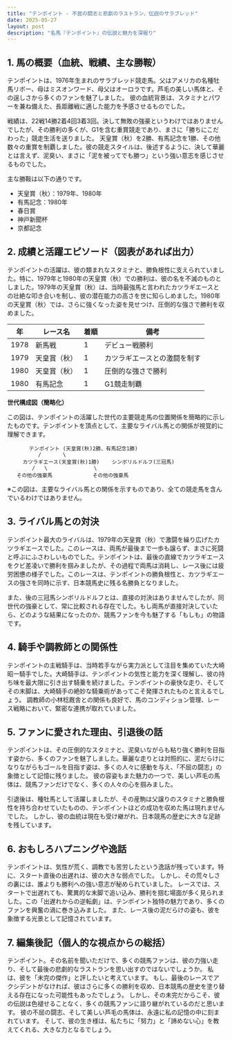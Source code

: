 ```yaml
---
title: "テンポイント - 不屈の闘志と悲劇のラストラン、伝説のサラブレッド"
date: 2025-05-27
layout: post
description: "名馬『テンポイント』の伝説と魅力を深堀り"
---
```


## 1. 馬の概要（血統、戦績、主な勝鞍）

テンポイントは、1976年生まれのサラブレッド競走馬。父はアメリカの名種牡馬リボー、母はミスオンワード、母父はオーロラです。芦毛の美しい馬体と、その逞しさから多くのファンを魅了しました。  彼の血統背景は、スタミナとパワーを兼ね備えた、長距離戦に適した能力を予感させるものでした。

戦績は、22戦14勝2着4回3着3回。決して無敗の強豪というわけではありませんでしたが、その勝利の多くが、G1を含む重賞競走であり、まさに「勝ちにこだわった」競走生活を送りました。 天皇賞（秋）を2勝、有馬記念を1勝、その他数々の重賞を制覇しました。彼の競走スタイルは、後述するように、決して華麗とは言えず、泥臭い、まさに「泥を被ってでも勝つ」という強い意志を感じさせるものでした。

主な勝鞍は以下の通りです。

* 天皇賞（秋）：1979年、1980年
* 有馬記念：1980年
* 春日賞
* 神戸新聞杯
* 京都記念


## 2. 成績と活躍エピソード（図表があれば出力）

テンポイントの活躍は、彼の類まれなスタミナと、勝負根性に支えられていました。特に、1979年と1980年の天皇賞（秋）での勝利は、彼の名を不滅のものとしました。1979年の天皇賞（秋）は、当時最強馬と言われたカツラギエースとの壮絶な叩き合いを制し、彼の潜在能力の高さを世に知らしめました。1980年の天皇賞（秋）では、さらに強くなった姿を見せつけ、圧倒的な強さで勝利を収めました。

| 年 | レース名        | 着順 | 備考                                      |
|---|-----------------|------|-------------------------------------------|
| 1978 | 新馬戦          | 1     | デビュー戦勝利                             |
| 1979 | 天皇賞（秋）    | 1     | カツラギエースとの激闘を制す             |
| 1980 | 天皇賞（秋）    | 1     | 圧倒的な強さで勝利                         |
| 1980 | 有馬記念        | 1     | G1競走制覇                               |


**世代構成図（簡略化）**

この図は、テンポイントの活躍した世代の主要競走馬の位置関係を簡略的に示したものです。テンポイントを頂点として、主要なライバル馬との関係が視覚的に理解できます。

```
       テンポイント (天皇賞(秋)2勝、有馬記念1勝)
          /       \
     カツラギエース(天皇賞(秋)1勝)    シンボリルドルフ(三冠馬)
        /   \               \
   その他の強豪馬             その他の強豪馬
```

※この図は、主要なライバル馬との関係を示すものであり、全ての競走馬を含んでいるわけではありません。


## 3. ライバル馬との対決

テンポイント最大のライバルは、1979年の天皇賞（秋）で激闘を繰り広げたカツラギエースでした。このレースは、両馬が最後まで一歩も譲らず、まさに死闘と呼ぶにふさわしいものでした。テンポイントは、最後の直線でカツラギエースをクビ差凌いで勝利を掴みましたが、その過程で両馬は消耗し、レース後には疲労困憊の様子でした。このレースは、テンポイントの勝負根性と、カツラギエースの強さを同時に示す、日本競馬史に残る名勝負となりました。

また、後の三冠馬シンボリルドルフとは、直接の対決はありませんでしたが、同世代の強豪として、常に比較される存在でした。もし両馬が直接対決していたら、どのような結果になったのか、競馬ファンを今も魅了する「もしも」の物語です。


## 4. 騎手や調教師との関係性

テンポイントの主戦騎手は、当時若手ながら実力派として注目を集めていた大崎昭一騎手でした。大崎騎手は、テンポイントの気性と能力を深く理解し、彼の持ち味を最大限に引き出す騎乗を続けました。テンポイントの豪快な走り、そしてその末脚は、大崎騎手の絶妙な騎乗術があってこそ発揮されたものと言えるでしょう。  調教師の小林稔厩舎との関係も良好で、馬のコンディション管理、レース戦略において、緊密な連携が取れていました。


## 5. ファンに愛された理由、引退後の話

テンポイントは、その圧倒的なスタミナと、泥臭いながらも粘り強く勝利を目指す姿から、多くのファンを魅了しました。華麗な走りとは対照的に、泥だらけになりながらもゴールを目指す姿は、多くの人々に感動を与え、「不屈の闘志」の象徴として記憶に残りました。  彼の容姿もまた魅力の一つで、美しい芦毛の馬体は、競馬ファンだけでなく、多くの人々の心を掴みました。

引退後は、種牡馬として活躍しましたが、その産駒は父譲りのスタミナと勝負根性を持ち合わせていたものの、テンポイントほどの成功を収めた馬は現れませんでした。  しかし、彼の血統は現在も受け継がれ、日本競馬の歴史に大きな足跡を残しています。


## 6. おもしろハプニングや逸話

テンポイントは、気性が荒く、調教でも苦労したという逸話が残っています。特に、スタート直後の出遅れは、彼の大きな弱点でした。  しかし、その荒々しさの裏には、誰よりも勝利への強い意志が秘められていました。  レースでは、スタートで出遅れても、驚異的な末脚で追い込み、勝利を掴む場面が多く見られました。この「出遅れからの逆転劇」は、テンポイント独特の魅力であり、多くのファンを興奮の渦に巻き込みました。  また、レース後の泥だらけの姿も、彼を象徴する光景として記憶されています。


## 7. 編集後記（個人的な視点からの総括）

テンポイント。その名前を聞いただけで、多くの競馬ファンは、彼の力強い走り、そして最後の悲劇的なラストランを思い出すのではないでしょうか。  私は、彼を「未完の傑作」と評したいと考えています。  もし、最後のレースでアクシデントがなければ、彼はさらに多くの勝利を収め、日本競馬の歴史を塗り替える存在になった可能性もあったでしょう。  しかし、その未完だからこそ、彼の伝説は色褪せることなく、多くの競馬ファンに語り継がれているのだと思います。  彼の不屈の闘志、そして美しい芦毛の馬体は、永遠に私の記憶の中に刻まれています。  そして、彼の生き様は、私たちに「努力」と「諦めない心」を教えてくれる、大きな力となるでしょう。
